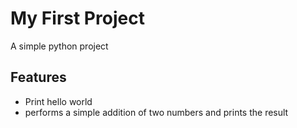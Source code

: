 # My First Project
A simple python project 

## Features
- Print hello world
- performs a simple addition of two numbers and prints the result
